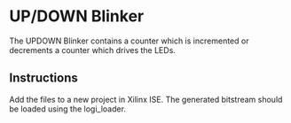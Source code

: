 # UP/DOWN Blinker

The UPDOWN Blinker contains a counter which is incremented or decrements a counter which drives the LEDs.

## Instructions
Add the files to a new project in Xilinx ISE. The generated bitstream should be loaded using the logi_loader.
